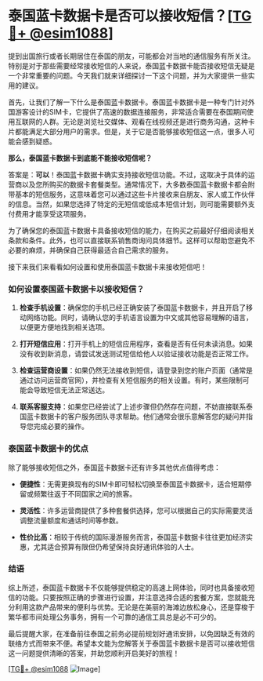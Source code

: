 # 泰国蓝卡数据卡是否可以接收短信？[[TG💪+ @esim1088](https://t.me/s/esim1088)]

提到出国旅行或者长期居住在泰国的朋友，可能都会对当地的通信服务有所关注。特别是对于那些需要经常接收短信的人来说，泰国蓝卡数据卡能否接收短信无疑是一个非常重要的问题。今天我们就来详细探讨一下这个问题，并为大家提供一些实用的建议。

首先，让我们了解一下什么是泰国蓝卡数据卡。泰国蓝卡数据卡是一种专门针对外国游客设计的SIM卡，它提供了高速的数据连接服务，非常适合需要在泰国期间使用互联网的人群。无论是浏览社交媒体、观看在线视频还是进行商务沟通，这种卡片都能满足大部分用户的需求。但是，关于它是否能够接收短信这一点，很多人可能会感到疑惑。

**那么，泰国蓝卡数据卡到底能不能接收短信呢？**

答案是：**可以**！泰国蓝卡数据卡确实支持接收短信功能。不过，这取决于具体的运营商以及您所购买的数据卡套餐类型。通常情况下，大多数泰国蓝卡数据卡都会附带基本的短信服务，这意味着您可以通过这些卡片接收来自朋友、家人或工作伙伴的信息。当然，如果您选择了特定的无短信或低成本短信计划，则可能需要额外支付费用才能享受这项服务。

为了确保您的泰国蓝卡数据卡具备接收短信的能力，在购买之前最好仔细阅读相关条款和条件。此外，也可以直接联系销售商询问具体细节。这样可以帮助您避免不必要的麻烦，并确保自己获得最适合自己需求的服务。

接下来我们来看看如何设置和使用泰国蓝卡数据卡来接收短信吧！

### 如何设置泰国蓝卡数据卡以接收短信？

1. **检查手机设置**：确保您的手机已经正确安装了泰国蓝卡数据卡，并且开启了移动网络功能。同时，请确认您的手机语言设置为中文或其他容易理解的语言，以便更方便地找到相关选项。
   
2. **打开短信应用**：打开手机上的短信应用程序，查看是否有任何未读消息。如果没有收到新消息，请尝试发送测试短信给他人以验证接收功能是否正常工作。

3. **检查运营商设置**：如果仍然无法接收到短信，请登录到您的账户页面（通常是通过访问运营商官网），并检查有关短信服务的相关设置。有时，某些限制可能会导致短信无法正常送达。

4. **联系客服支持**：如果您已经尝试了上述步骤但仍然存在问题，不妨直接联系泰国蓝卡数据卡的客户服务团队寻求帮助。他们通常会很乐意解答您的疑问并指导您完成必要的操作。

### 泰国蓝卡数据卡的优点

除了能够接收短信之外，泰国蓝卡数据卡还有许多其他优点值得考虑：

- **便捷性**：无需更换现有的SIM卡即可轻松切换至泰国蓝卡数据卡，适合短期停留或频繁往返于不同国家之间的旅客。
  
- **灵活性**：许多运营商提供了多种套餐供选择，您可以根据自己的实际需要灵活调整流量额度和通话时间等参数。

- **性价比高**：相较于传统的国际漫游服务而言，泰国蓝卡数据卡往往更加经济实惠，尤其适合预算有限但仍希望保持良好通讯体验的人士。

### 结语

综上所述，泰国蓝卡数据卡不仅能够提供稳定的高速上网体验，同时也具备接收短信的功能。只要按照正确的步骤进行设置，并注意选择合适的套餐方案，您就能充分利用这款产品带来的便利与优势。无论是在美丽的海滩边放松身心，还是穿梭于繁华都市间处理公务事务，拥有一个可靠的通信工具总是必不可少的。

最后提醒大家，在准备前往泰国之前务必提前规划好通讯安排，以免因缺乏有效的联络方式而带来不便。希望本文能为您解答关于泰国蓝卡数据卡是否可以接收短信这一问题提供清晰的答案，并助您顺利开启美好的旅程！

[[TG💪+ @esim1088](https://t.me/s/esim1088) ![Image](https://i.postimg.cc/4NQfJmqS/Snipaste-2025-05-13-00-14-12.png)]